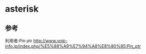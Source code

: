 # asterisk

## 参考

利用者:Pin ptr
http://www.voip-info.jp/index.php/%E5%88%A9%E7%94%A8%E8%80%85:Pin_ptr
